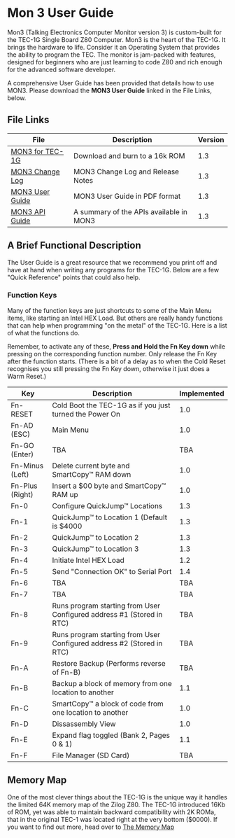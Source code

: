 # Mon 3 User Guide

Mon3 (Talking Electronics Computer Monitor version 3) is custom-built for
the TEC-1G Single Board Z80 Computer. Mon3 is the heart of the TEC-1G. It
brings the hardware to life. Consider it an Operating System that provides
the ability to program the TEC. The monitor is jam-packed with features,
designed for beginners who are just learning to code Z80 and rich enough
for the advanced software developer.

A comprehensive User Guide has been provided that details how to use MON3.
Please download the **MON3 User Guide** linked in the File Links, below.

## File Links
| File | Description | Version |
|---|---|---|
| [MON3 for TEC-1G](./MON3-1G_BC24-14.bin) | Download and burn to a 16k ROM | 1.3 |
| [MON3 Change Log](./release_notes.md) | MON3 Change Log and Release Notes | 1.3 |
| [MON3 User Guide](./MON3_User_Guide_v1.4.pdf) | MON3 User Guide in PDF format | 1.3 |
| [MON3 API Guide](./api.md) | A summary of the APIs available in MON3 | 1.3 |

## A Brief Functional Description
The User Guide is a great resource that we recommend you print off and have at hand when writing
any programs for the TEC-1G.  Below are a few "Quick Reference" points that could also help.

###  Function Keys
Many of the function keys are just shortcuts to some of the Main Menu items,
like starting an Intel HEX Load. But others are really handy functions that can help
when programming "on the metal" of the TEC-1G. Here is a list of what the functions do.

Remember, to activate any of these, **Press and Hold the Fn Key down** while pressing on the corresponding function number.
Only release the Fn Key after the function starts. (There is a bit of a delay as to when the Cold Reset recognises you still pressing the Fn Key down, otherwise it just does a Warm Reset.)

| Key | Description | Implemented |
|---|---|---|
| Fn-RESET | Cold Boot the TEC-1G as if you just turned the Power On | 1.0 |
| Fn-AD (ESC) | Main Menu | 1.0 |
| Fn-GO (Enter) | TBA | TBA |
| Fn-Minus (Left) | Delete current byte and SmartCopy™ RAM down | 1.0 |
| Fn-Plus (Right) | Insert a $00 byte and SmartCopy™ RAM up | 1.0 |
| Fn-0 | Configure QuickJump™ Locations | 1.3 |
| Fn-1 | QuickJump™ to Location 1 (Default is $4000 | 1.3 |
| Fn-2 | QuickJump™ to Location 2 | 1.3 |
| Fn-3 | QuickJump™ to Location 3 | 1.3 |
| Fn-4 | Initiate Intel HEX Load | 1.2 |
| Fn-5 | Send "Connection OK" to Serial Port | 1.4 |
| Fn-6 | TBA | TBA |
| Fn-7 | TBA | TBA |
| Fn-8 | Runs program starting from User Configured address #1 (Stored in RTC) | TBA |
| Fn-9 | Runs program starting from User Configured address #2 (Stored in RTC) | TBA |
| Fn-A | Restore Backup (Performs reverse of Fn-B) | TBA |
| Fn-B | Backup a block of memory from one location to another | 1.1 |
| Fn-C | SmartCopy™ a block of code from one location to another  | 1.0 |
| Fn-D | Dissassembly View | 1.0 |
| Fn-E | Expand flag toggled (Bank 2, Pages 0 & 1)  | 1.1 |
| Fn-F | File Manager (SD Card) | TBA |

## Memory Map
One of the most clever things about the TEC-1G is the unique way it handles the limited 64K memory map
of the Zilog Z80.  The TEC-1G introduced 16Kb of ROM, yet was able to maintain backward compatibility with 2K ROMa,
that in the original TEC-1 was located right at the very bottom ($0000). If you want to find out more, head over to
[The Memory Map](https://github.com/MarkJelic/TEC-1G/blob/main/Documentation/memmap.md)





